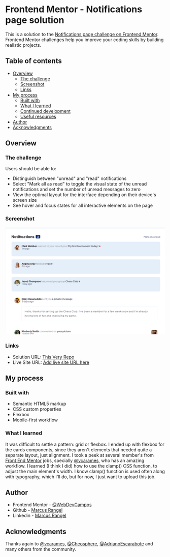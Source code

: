 # Frontend Mentor - Notifications page solution

This is a solution to the [Notifications page challenge on Frontend Mentor](https://www.frontendmentor.io/challenges/notifications-page-DqK5QAmKbC). Frontend Mentor challenges help you improve your coding skills by building realistic projects.

## Table of contents

- [Overview](#overview)
  - [The challenge](#the-challenge)
  - [Screenshot](#screenshot)
  - [Links](#links)
- [My process](#my-process)
  - [Built with](#built-with)
  - [What I learned](#what-i-learned)
  - [Continued development](#continued-development)
  - [Useful resources](#useful-resources)
- [Author](#author)
- [Acknowledgments](#acknowledgments)

## Overview

### The challenge

Users should be able to:

- Distinguish between "unread" and "read" notifications
- Select "Mark all as read" to toggle the visual state of the unread notifications and set the number of unread messages to zero
- View the optimal layout for the interface depending on their device's screen size
- See hover and focus states for all interactive elements on the page

### Screenshot

![](./assets/images/screenshot.PNG)

### Links

- Solution URL: [This Very Repo](https://github.com/WebDevCampos/FrontEndMentor/tree/main/notifications-FEMENTOR)
- Live Site URL: [Add live site URL here](https://your-live-site-url.com)

## My process

### Built with

- Semantic HTML5 markup
- CSS custom properties
- Flexbox
- Mobile-first workflow

### What I learned

It was difficult to settle a pattern: grid or flexbox. I ended up with flexbox for the cards components, since they aren't elements that needed quite a separate layout, just alignment. I took a peek at several member's from [Front End Mentor](https://www.frontendmentor.io/) jobs, specially [@vcarames](https://www.frontendmentor.io/profile/vcarames), who has an amazing workflow.
I learned (I think I did) how to use the clamp() CSS function, to adjust the main element's width. I know clamp() function is used often along with typography, which I'll do, but for now, I just want to upload this job.

## Author

- Frontend Mentor - [@WebDevCampos](https://www.frontendmentor.io/profile/WebDevCampos)
- Github - [Marcus Rangel](https://github.com/WebDevCampos)
- Linkedin - [Marcus Rangel](https://www.linkedin.com/in/marcus-rangel-webdev/)

## Acknowledgments

Thanks again to [@vcarames](https://www.frontendmentor.io/profile/vcarames), [@Cheosphere](https://www.frontendmentor.io/profile/Cheosphere), [@AdrianoEscarabote](https://www.frontendmentor.io/profile/AdrianoEscarabote) and many others from the community.
